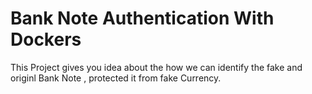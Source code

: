 # Bank Note Authentication With Dockers
This Project gives you idea about the how we can identify the fake and originl Bank Note , protected it from fake Currency. 
